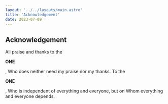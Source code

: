 ```yaml
---
layout: '../../layouts/main.astro'
title: 'Acknowledgement'
date: 2023-07-09
---
```


<!-- ----------------------- load all required sources ---------------------- -->
<script src="https://unpkg.com/@dotlottie/player-component@1.0.0/dist/dotlottie-player.js"></script>


<!--  ======================================================================== -->
<!--  ============================= start article ============================ -->
<!--  ======================================================================== -->
<article class="prose">

# Acknowledgement

<!-- <div class="text-base"> -->
All praise and thanks to the 

<!-- -------------------------- bismillah animation ------------------------- -->
<!-- grid gives each item the same space - not desired here -->
<!-- <div class="grid grid-cols-2 gap-4 "> -->
<!-- <div class="grid grid-cols-2 gap-1 place-items-center"> -->

<!-- flex consideres each element for itself - takes only as much space as required by default -->
<div class="flex justify-center items-center my-10">

  <div class="w-1/3 flex justify-center 
              items-center
              text-3xl" >
  <strong>ONE</strong>
  </div>

  <div class="w-2/3 flex justify-center items-center" id="bismillah_Anim">
  <!-- the bismillah file is obtained through:https://lottiefiles.com/4098-bismillah-in-the-name-of-allah?lang=de 
and https://lottiefiles.com/xylam -->

  <dotlottie-player
    id="bismillah"
    class="bismillah_Anim"
    autoplay
    loop
    mode="bounce"
    src="../../src/assets/0_Lotti/bismillah.lottie"
    style="width: 100%"></dotlottie-player>
  </div>

</div>

, Who does neither need my praise nor my thanks. To the 

<!-- --------------------------- mosque animation --------------------------- -->
<div class="flex justify-center items-center my-10">
  <div class="w-2/3 flex justify-center
              items-center" id="mosque_Anim">
  <!-- the mosque file is obtained through:https://lottiefiles.com/102940-faisal-mosque?lang=de and https://lottiefiles.com/ranaadeelfarrukh -->
  <dotlottie-player
    id="bismillah"
    class="mosque_Anim"
    autoplay
    speed="2"
    loop
    mode="bounce"
    src="../../assets/0_Lotti/mosque.lottie"
    style="width: 100%"></dotlottie-player>
  </div>

  <div class="w-1/3 flex justify-center 
              items-center
              text-3xl">
  <strong>ONE</strong>
  </div>

</div>


, Who is independent of everything and everyone, but on Whom everything and everyone depends.

<!-- </div> -->

</article >

